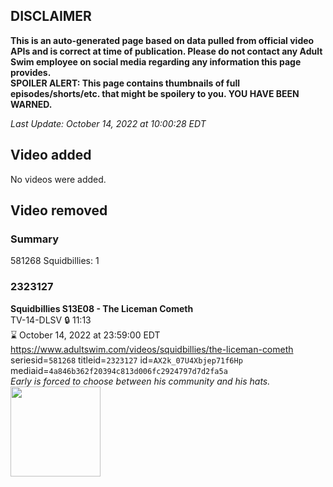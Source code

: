 ## DISCLAIMER
**This is an auto-generated page based on data pulled from official video APIs and is correct at time of publication. Please do not contact any Adult Swim employee on social media regarding any information this page provides.**  
**SPOILER ALERT: This page contains thumbnails of full episodes/shorts/etc. that might be spoilery to you. YOU HAVE BEEN WARNED.**  

_Last Update: October 14, 2022 at 10:00:28 EDT_
## Video added
No videos were added.  
## Video removed
### Summary
581268 Squidbillies: 1  
### 2323127
**Squidbillies S13E08 - The Liceman Cometh**  
TV-14-DLSV 🔒 11:13  
⌛ October 14, 2022 at 23:59:00 EDT  
https://www.adultswim.com/videos/squidbillies/the-liceman-cometh  
seriesid=`581268` titleid=`2323127` id=`AX2k_07U4Xbjep71f6Hp` mediaid=`4a846b362f20394c813d006fc2924797d7d2fa5a`  
_Early is forced to choose between his community and his hats._  
<a href="https://media.cdn.adultswim.com/uploads/20211210/thumbnails/2_2112101038426-Squidbillies_1103_TheLicemanCometh.png"><img src="https://media.cdn.adultswim.com/uploads/20211210/thumbnails/2_2112101038426-Squidbillies_1103_TheLicemanCometh.png" height="144px" /></a>
